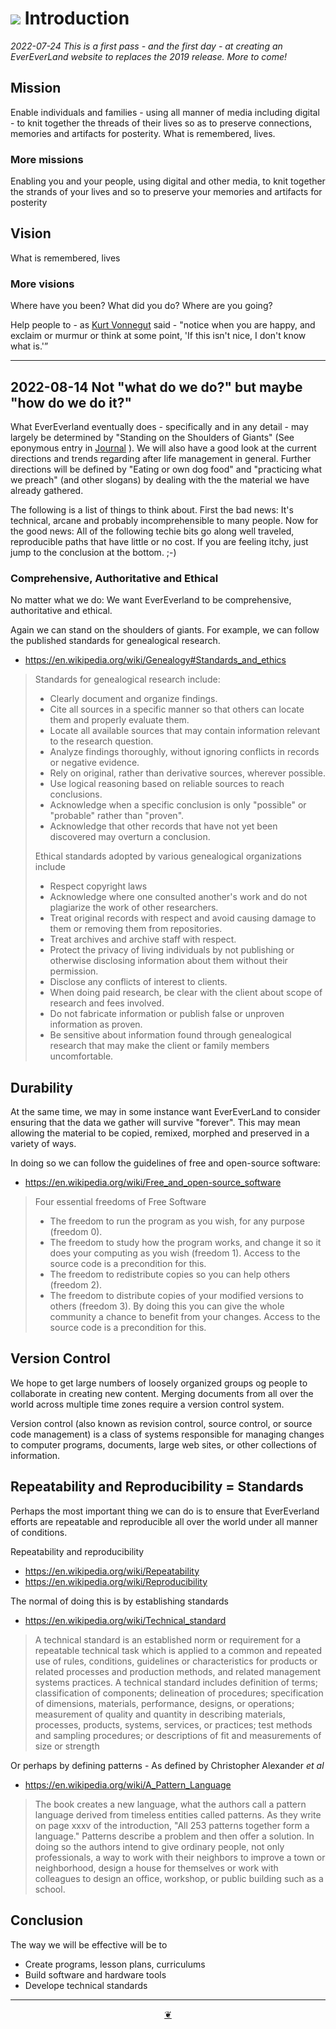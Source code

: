 # [![](https://pushme-pullyou.github.io/tootoo-2022/assets/icons/mark-github.svg )]( https://github.com/evereverland/2022/blob/main/pages/introduction.md "Source code on GitHub" ) Introduction

_2022-07-24 This is a first pass - and the first day - at creating an EverEverLand website to replaces the 2019 release. More to come!_


## Mission

Enable individuals and families - using all manner of media including digital - to knit together the threads of their lives so as to preserve connections, memories and artifacts for posterity. What is remembered, lives.

### More missions

Enabling you and your people, using digital and other media, to knit together the strands of your lives and so to preserve your memories and artifacts for posterity

## Vision

What is remembered, lives

### More visions

Where have you been? What did you do? Where are you going?

Help people to - as [Kurt Vonnegut]( https://en.wikipedia.org/wiki/Kurt_Vonnegut ) said - "notice when you are happy, and exclaim or murmur or think at some point, 'If this isn't nice, I don't know what is.'”

***

## 2022-08-14 Not "what do we do?" but maybe "how do we do it?"

What EverEverland eventually does - specifically and in any detail - may largely be determined by "Standing on the Shoulders of Giants" (See eponymous entry in [Journal]( https://evereverland.github.io/2022/home/2022-08-13/ghpages-cms.html#pages/journal.md ) ). We will also have a good look at the current directions and trends regarding after life management in general. Further directions will be defined by "Eating or own dog food" and "practicing what we preach" (and other slogans) by dealing with the the material we have already gathered.

The following is a list of things to think about. First the bad news: It's technical, arcane and probably incomprehensible to many people. Now for the good news: All of the following techie bits go along well traveled, reproducible paths that have little or no cost. If you are feeling itchy, just jump to the conclusion at the bottom.
;-)


### Comprehensive, Authoritative and Ethical

No matter what we do: We want EverEverland to be comprehensive, authoritative and ethical.

Again we can stand on the shoulders of giants. For example, we can follow the published standards for genealogical research.

* https://en.wikipedia.org/wiki/Genealogy#Standards_and_ethics

> Standards for genealogical research include:
>
> * Clearly document and organize findings.
> * Cite all sources in a specific manner so that others can locate them and properly evaluate them.
> * Locate all available sources that may contain information relevant to the research question.
> * Analyze findings thoroughly, without ignoring conflicts in records or negative evidence.
> * Rely on original, rather than derivative sources, wherever possible.
> * Use logical reasoning based on reliable sources to reach conclusions.
> * Acknowledge when a specific conclusion is only "possible" or "probable" rather than "proven".
> * Acknowledge that other records that have not yet been discovered may overturn a conclusion.
>
> Ethical standards adopted by various genealogical organizations include
>
> * Respect copyright laws
> * Acknowledge where one consulted another's work and do not plagiarize the work of other researchers.
> * Treat original records with respect and avoid causing damage to them or removing them from repositories.
> * Treat archives and archive staff with respect.
> * Protect the privacy of living individuals by not publishing or otherwise disclosing information about them without their permission.
> * Disclose any conflicts of interest to clients.
> * When doing paid research, be clear with the client about scope of research and fees involved.
> * Do not fabricate information or publish false or unproven information as proven.
> * Be sensitive about information found through genealogical research that may make the client or family members uncomfortable.


## Durability

At the same time, we may in some instance want EverEverLand to consider ensuring that the data we gather will survive "forever". This may mean allowing the material to be copied, remixed, morphed and preserved in a variety of ways.

In doing so we can follow the guidelines of free and open-source software:

* https://en.wikipedia.org/wiki/Free_and_open-source_software

> Four essential freedoms of Free Software
>
> * The freedom to run the program as you wish, for any purpose (freedom 0).
> * The freedom to study how the program works, and change it so it does your computing as you wish (freedom 1). Access to the source code is a precondition for this.
> * The freedom to redistribute copies so you can help others (freedom 2).
> * The freedom to distribute copies of your modified versions to others (freedom 3). By doing this you can give the whole community a chance to benefit from your changes. Access to the source code is a precondition for this.


## Version Control

We hope to get large numbers of loosely organized groups og people to collaborate in creating new content. Merging documents from all over the world across multiple time zones require a version control system.

Version control (also known as revision control, source control, or source code management) is a class of systems responsible for managing changes to computer programs, documents, large web sites, or other collections of information.


## Repeatability and Reproducibility = Standards

Perhaps the most important thing we can do is to ensure that EverEverland efforts are repeatable and reproducible all over the world under all manner of conditions.

Repeatability and reproducibility

* https://en.wikipedia.org/wiki/Repeatability
* https://en.wikipedia.org/wiki/Reproducibility

The normal of doing this is by establishing standards

* https://en.wikipedia.org/wiki/Technical_standard

>A technical standard is an established norm or requirement for a repeatable technical task which is applied to a common and repeated use of rules, conditions, guidelines or characteristics for products or related processes and production methods, and related management systems practices. A technical standard includes definition of terms; classification of components; delineation of procedures; specification of dimensions, materials, performance, designs, or operations; measurement of quality and quantity in describing materials, processes, products, systems, services, or practices; test methods and sampling procedures; or descriptions of fit and measurements of size or strength

Or perhaps by defining patterns - As defined by Christopher Alexander _et al_

* https://en.wikipedia.org/wiki/A_Pattern_Language

> The book creates a new language, what the authors call a pattern language derived from timeless entities called patterns. As they write on page xxxv of the introduction, "All 253 patterns together form a language." Patterns describe a problem and then offer a solution. In doing so the authors intend to give ordinary people, not only professionals, a way to work with their neighbors to improve a town or neighborhood, design a house for themselves or work with colleagues to design an office, workshop, or public building such as a school.

## Conclusion

The way we will be effective will be to

* Create programs, lesson plans, curriculums
* Build software and hardware tools
* Develope technical standards



***

<center title="Hello! Click me to go up to the top" ><a class=aDingbat href=javascript:window.scrollTo(0,0);> ❦ </a></center>
